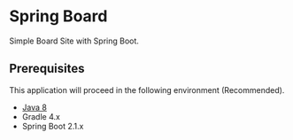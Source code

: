 # Spring Board
Simple Board Site with Spring Boot.

## Prerequisites
This application will proceed in the following environment (Recommended).
- [Java 8](https://www.oracle.com/technetwork/java/javase/downloads/jdk8-downloads-2133151.html)
- Gradle 4.x
- Spring Boot 2.1.x
